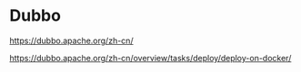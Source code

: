 # Dubbo 
https://dubbo.apache.org/zh-cn/

https://dubbo.apache.org/zh-cn/overview/tasks/deploy/deploy-on-docker/